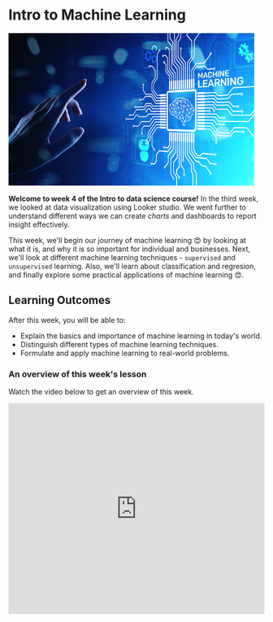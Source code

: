 # Intro to Machine Learning

<img src="./intro-to-ml/ml/Intro-to-ml.jpeg" width="96%" height="300px">

**Welcome to week 4 of the Intro to data science course!** In the third week, we looked at data visualization using Looker studio. We went further to understand different ways we can create _charts_ and dashboards to report insight effectively. 

This week, we'll begin our journey of machine learning 😍 by looking at what it is, and why it is so important for individual and businesses. Next, we'll look at different machine learning techniques - `supervised` and `unsupervised` learning. Also, we'll learn about classification and regresion, and finally explore some practical applications of machine learning 😍.


## Learning Outcomes

After this week, you will be able to:

- Explain the basics and importance of machine learning in today's world.
- Distinguish different types of machine learning techniques.
- Formulate and apply machine learning to real-world problems.


### An overview of this week's lesson

<aside>

Watch the video below to get an overview of this week.

</aside>
<div style="position: relative; padding-bottom: 56.25%; height: 0;"><iframe width="100%" height="415" src="https://www.loom.com/embed/b15e2bb64d5d48da895180a9ad3cd8f1?sid=9ae0db5d-3ce7-4b04-a82d-8897e4a6c1f6" title="Linking your CSS" frameborder="0" allow="accelerometer; autoplay; clipboard-write; encrypted-media; gyroscope; picture-in-picture" allowfullscreen></iframe></div>
